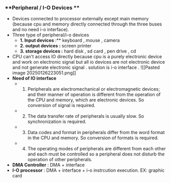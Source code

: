 ### **Peripheral / I-O Devices **
- Devices connected to processor externally except main memory (because cpu and memory directly connected through the three buses and no need i-o interface). 
- Three type of peripheral/i-o devices
	- **1. Input devices** :** keyboard , mouse , camera
	- **2. output devices :** screen printer 
	- **3. storage devices :** hard disk , sd card , pen drive , cd
- CPU can't access IO directly because cpu is a purely electronic device and work on electronic signal  but all io devices are not electronic device and not generate  electronic signal . solution is  i-o interface .
![[Pasted image 20250126223051.png]]
- **Need of  IO interface**
	- 1. Peripherals are electromechanical or electromagnetic devices; and their manner of operation is different from the operation of the CPU and memory, which are electronic devices. So conversion of signal is required.
	- 2. The data transfer rate of peripherals is usually slow. So synchronization is required.
	- 3. Data codes and format in peripherals differ from the word format in the CPU and memory. So conversion of formats is required.
	- 4. The operating modes of peripherals are different from each other and each must be controlled so a peripheral does not disturb the operation of other peripherals.   
- **DMA Controller** :  DMA + interface 
-  **I-O processor** : DMA + interface + i-o instrcution execution. EX: graphic card
